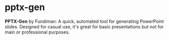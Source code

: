 # pptx-gen
**PPTX-Gen** by Fundiman: A quick, automated tool for generating PowerPoint slides. Designed for casual use, it's great for basic presentations but not for main or professional purposes.
